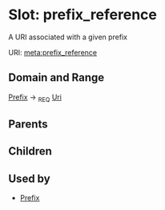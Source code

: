 
# Slot: prefix_reference


A URI associated with a given prefix

URI: [meta:prefix_reference](https://w3id.org/biolink/biolinkml/meta/prefix_reference)

## Domain and Range

[Prefix](Prefix.md) ->  <sub>REQ</sub> [Uri](Uri.md)

## Parents


## Children


## Used by

 * [Prefix](Prefix.md)
